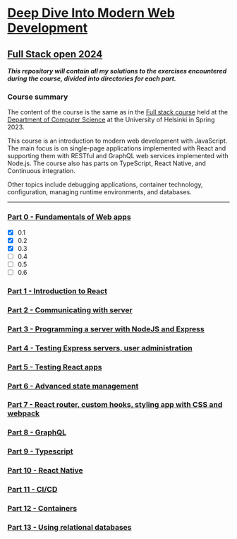 # [Deep Dive Into Modern Web Development](https://fullstackopen.com/en/)
## [Full Stack open 2024](https://fullstackopen.com/en/)

***This repository will contain all my solutions to the exercises encountered during the course, divided into directories for each part.***

### Course summary

The content of the course is the same as in the [Full stack course](https://fullstackopen.com/) held at the [Department of Computer Science](https://www.helsinki.fi/en/faculty-science/faculty/computer-science) at the University of Helsinki in Spring 2023.

This course is an introduction to modern web development with JavaScript. The main focus is on single-page applications implemented with React and supporting them with RESTful and GraphQL web services implemented with Node.js. The course also has parts on TypeScript, React Native, and Continuous integration.

Other topics include debugging applications, container technology, configuration, managing runtime environments, and databases.

----------------------------------------------------------------------------

### [Part 0 - Fundamentals of Web apps](https://github.com/ningia92/full-stack-open/tree/main/part0)
  - [x] 0.1
  - [x] 0.2
  - [x] 0.3
  - [ ] 0.4
  - [ ] 0.5
  - [ ] 0.6

### [Part 1 - Introduction to React](https://github.com/ningia92/full-stack-open/tree/main/part1)

### [Part 2 - Communicating with server](https://github.com/ningia92/full-stack-open/tree/main/part2)

### [Part 3 - Programming a server with NodeJS and Express](https://github.com/ningia92/full-stack-open/tree/main/part3)

### [Part 4 - Testing Express servers, user administration](https://github.com/ningia92/full-stack-open/tree/main/part4)

### [Part 5 - Testing React apps](https://github.com/ningia92/full-stack-open/tree/main/part5)

### [Part 6 - Advanced state management](https://github.com/ningia92/full-stack-open/tree/main/part6)

### [Part 7 - React router, custom hooks, styling app with CSS and webpack](https://github.com/ningia92/full-stack-open/tree/main/part7)

### [Part 8 - GraphQL](https://github.com/ningia92/full-stack-open/tree/main/part8)

### [Part 9 - Typescript](https://github.com/ningia92/full-stack-open/tree/main/part9)

### [Part 10 - React Native](https://github.com/ningia92/full-stack-open/tree/main/part10)

### [Part 11 - CI/CD](https://github.com/ningia92/full-stack-open/tree/main/part11)

### [Part 12 - Containers](https://github.com/ningia92/full-stack-open/tree/main/part12)

### [Part 13 - Using relational databases](https://github.com/ningia92/full-stack-open/tree/main/part13)
